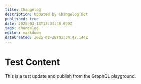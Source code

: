 ```yaml
---
title: Changelog
description: Updated by Changelog Bot
published: true
date: 2025-03-13T13:34:48.699Z
tags: changelog
editor: markdown
dateCreated: 2025-02-28T01:34:47.144Z
---
```


# Test Content

This is a test update and publish from the GraphQL playground.